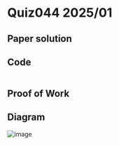 # Quiz044 2025/01

## Paper solution


## Code
```.py

```

## Proof of Work


## Diagram
![image](https://github.com/user-attachments/assets/45c79cc3-c582-4d26-87c7-3c0b6d8ce4b8)


